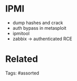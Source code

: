 # IPMI
- dump hashes and crack
- auth bypass in metasploit
- ipmitool
- zabbix -> authenticated RCE

# Related

Tags:
    #assorted
